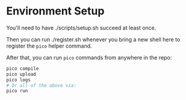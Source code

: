 

# Environment Setup
You'll need to have ./scripts/setup.sh succeed at least once.

Then you can run ./register.sh whenever you bring a new shell here to register
the `pico` helper command.

After that, you can run `pico` commands from anywhere in the repo:

```bash
pico compile
pico upload
pico logs
# Or all of the above via:
pico run
```